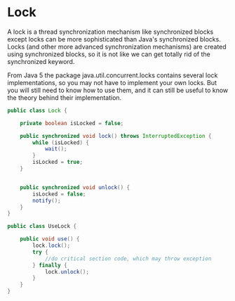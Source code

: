 # Lock

A lock is a thread synchronization mechanism like synchronized blocks except locks can be more sophisticated than Java's
synchronized blocks. Locks (and other more advanced synchronization mechanisms) are created using synchronized blocks,
so it is not like we can get totally rid of the synchronized keyword.

From Java 5 the package java.util.concurrent.locks contains several lock implementations, so you may not have to
implement your own locks. But you will still need to know how to use them, and it can still be useful to know the theory
behind their implementation.

```java
public class Lock {

    private boolean isLocked = false;

    public synchronized void lock() throws InterruptedException {
        while (isLocked) {
            wait();
        }
        isLocked = true;
    }


    public synchronized void unlock() {
        isLocked = false;
        notify();
    }
}
```

```java
public class UseLock {

    public void use() {
        lock.lock();
        try {
            //do critical section code, which may throw exception
        } finally {
            lock.unlock();
        }
    }
}
```
